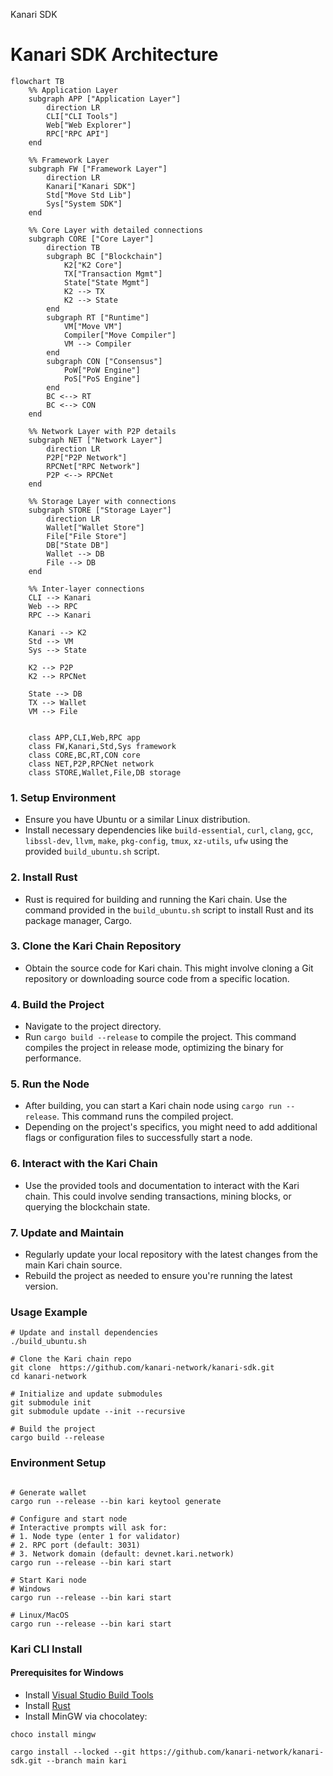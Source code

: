 Kanari SDK

# Kanari SDK Architecture

```mermaid
flowchart TB
    %% Application Layer
    subgraph APP ["Application Layer"]
        direction LR
        CLI["CLI Tools"]
        Web["Web Explorer"]
        RPC["RPC API"]
    end

    %% Framework Layer
    subgraph FW ["Framework Layer"]
        direction LR
        Kanari["Kanari SDK"]
        Std["Move Std Lib"]
        Sys["System SDK"]
    end

    %% Core Layer with detailed connections
    subgraph CORE ["Core Layer"]
        direction TB
        subgraph BC ["Blockchain"]
            K2["K2 Core"]
            TX["Transaction Mgmt"]
            State["State Mgmt"]
            K2 --> TX
            K2 --> State
        end
        subgraph RT ["Runtime"]
            VM["Move VM"]
            Compiler["Move Compiler"]
            VM --> Compiler
        end
        subgraph CON ["Consensus"]
            PoW["PoW Engine"]
            PoS["PoS Engine"]
        end
        BC <--> RT
        BC <--> CON
    end

    %% Network Layer with P2P details
    subgraph NET ["Network Layer"]
        direction LR
        P2P["P2P Network"]
        RPCNet["RPC Network"]
        P2P <--> RPCNet
    end

    %% Storage Layer with connections
    subgraph STORE ["Storage Layer"]
        direction LR
        Wallet["Wallet Store"]
        File["File Store"]
        DB["State DB"]
        Wallet --> DB
        File --> DB
    end

    %% Inter-layer connections
    CLI --> Kanari
    Web --> RPC
    RPC --> Kanari
    
    Kanari --> K2
    Std --> VM
    Sys --> State

    K2 --> P2P
    K2 --> RPCNet
    
    State --> DB
    TX --> Wallet
    VM --> File


    class APP,CLI,Web,RPC app
    class FW,Kanari,Std,Sys framework
    class CORE,BC,RT,CON core
    class NET,P2P,RPCNet network
    class STORE,Wallet,File,DB storage
```

### 1. Setup Environment
- Ensure you have Ubuntu or a similar Linux distribution.
- Install necessary dependencies like `build-essential`, `curl`, `clang`, `gcc`, `libssl-dev`, `llvm`, `make`, `pkg-config`, `tmux`, `xz-utils`, `ufw` using the provided `build_ubuntu.sh` script.

### 2. Install Rust
- Rust is required for building and running the Kari chain. Use the command provided in the `build_ubuntu.sh` script to install Rust and its package manager, Cargo.

### 3. Clone the Kari Chain Repository
- Obtain the source code for Kari chain. This might involve cloning a Git repository or downloading source code from a specific location.

### 4. Build the Project
- Navigate to the project directory.
- Run `cargo build --release` to compile the project. This command compiles the project in release mode, optimizing the binary for performance.

### 5. Run the Node
- After building, you can start a Kari chain node using `cargo run --release`. This command runs the compiled project.
- Depending on the project's specifics, you might need to add additional flags or configuration files to successfully start a node.

### 6. Interact with the Kari Chain
- Use the provided tools and documentation to interact with the Kari chain. This could involve sending transactions, mining blocks, or querying the blockchain state.

### 7. Update and Maintain
- Regularly update your local repository with the latest changes from the main Kari chain source.
- Rebuild the project as needed to ensure you're running the latest version.

### Usage Example
```shell
# Update and install dependencies
./build_ubuntu.sh

# Clone the Kari chain repo 
git clone  https://github.com/kanari-network/kanari-sdk.git
cd kanari-network

# Initialize and update submodules
git submodule init
git submodule update --init --recursive

# Build the project
cargo build --release
```

### Environment Setup
```shell

# Generate wallet
cargo run --release --bin kari keytool generate

# Configure and start node
# Interactive prompts will ask for:
# 1. Node type (enter 1 for validator)
# 2. RPC port (default: 3031)
# 3. Network domain (default: devnet.kari.network)
cargo run --release --bin kari start

# Start Kari node
# Windows
cargo run --release --bin kari start

# Linux/MacOS
cargo run --release --bin kari start
```

### Kari CLI Install

#### Prerequisites for Windows
- Install [Visual Studio Build Tools](https://visualstudio.microsoft.com/visual-cpp-build-tools/)
- Install [Rust](https://www.rust-lang.org/tools/install)
- Install MinGW via chocolatey:
```shell
choco install mingw
```
```shell
cargo install --locked --git https://github.com/kanari-network/kanari-sdk.git --branch main kari
```
